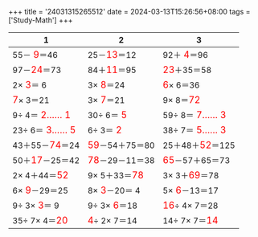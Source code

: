 +++ 
title = '24031315265512' 
date = 2024-03-13T15:26:56+08:00 
tags = ['Study-Math'] 
+++ 

1 | 2 | 3 
-- | -- | -- 
55－<font color=red size=4> 9</font>＝46 | 25－<font color=red size=4>13</font>＝12 | 92＋<font color=red size=4> 4</font>＝96 
97－<font color=red size=4>24</font>＝73 | 84＋<font color=red size=4>11</font>＝95 | <font color=red size=4>23</font>＋35＝58 
 2×<font color=red size=4> 3</font>＝ 6 |  3×<font color=red size=4> 8</font>＝24 | <font color=red size=4> 6</font>× 6＝36 
<font color=red size=4> 7</font>× 3＝21 |  3×<font color=red size=4> 7</font>＝21 |  9× 8＝<font color=red size=4>72</font> 
 9÷ 4＝<font color=red size=4> 2…… 1</font> | 30÷ 6＝<font color=red size=4> 5</font> | 59÷ 8＝<font color=red size=4> 7…… 3</font> 
23÷ 6＝<font color=red size=4> 3…… 5</font> |  6÷ 3＝<font color=red size=4> 2</font> | 38÷ 7＝<font color=red size=4> 5…… 3</font> 
43＋55－<font color=red size=4>74</font>＝24 | <font color=red size=4>59</font>－54＋75＝80 | 25＋48＋<font color=red size=4>52</font>＝125 
50＋<font color=red size=4>17</font>－25＝42 | <font color=red size=4>78</font>－29－11＝38 | <font color=red size=4>65</font>－57＋65＝73 
 2× 4＋44＝<font color=red size=4>52</font> |  9× 5＋33＝<font color=red size=4>78</font> |  3× 3＋<font color=red size=4>69</font>＝78 
 6×<font color=red size=4> 9</font>－29＝25 |  8×<font color=red size=4> 3</font>－20＝ 4 |  5×<font color=red size=4> 6</font>－13＝17 
 9÷ 3×<font color=red size=4> 3</font>＝ 9 |  9÷ 3×<font color=red size=4> 6</font>＝18 | <font color=red size=4>16</font>÷ 4× 7＝28 
35÷ 7× 4＝<font color=red size=4>20</font> | <font color=red size=4> 4</font>÷ 2× 7＝14 | 14÷ 7× 7＝<font color=red size=4>14</font> 

